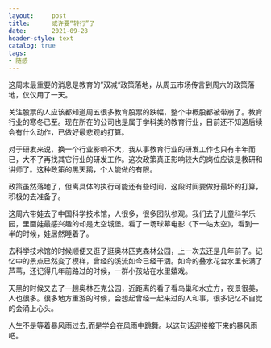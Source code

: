 ```yaml
---
layout:     post
title:      或许要“转行”了
date:       2021-09-28
header-style: text
catalog: true
tags:
- 随感
---
```


这周末最重要的消息是教育的”双减“政策落地，从周五市场传言到周六的政策落地，仅仅用了一天。

关注股票的人应该都知道周五很多教育股票的跌幅，整个中概股都被带崩了。教育行业的寒冬已至。现在所在的公司也是属于学科类的教育行业，目前还不知道后续会有什么动作，已做好最悲观的打算。

对于研发来说，换一个行业影响不大，我从事教育行业的研发工作也只有半年而已，大不了再找其它行业的研发工作。这次政策真正影响较大的岗位应该是教研和讲师了。这种政策的黑天鹅，个人能做的有限。

政策虽然落地了，但离具体的执行可能还有些时间，这段时间要做好最坏的打算，积极的去准备了。

这周六带娃去了中国科学技术馆，人很多，很多团队参观。我们去了儿童科学乐园，里面娃最感兴趣的却是太空城堡。看了一场球幕电影《下一站太空》，看到一半的时候，娃居然睡着了。

去科学技术馆的时候顺便又逛了逛奥林匹克森林公园，上一次去还是几年前了。记忆中的景点已然变了模样，曾经的溪流如今已经干涸。如今的叠水花台水里长满了芦苇，还记得几年前路过的时候，一群小孩站在水里嬉戏。

天黑的时候又去了一趟奥林匹克公园，近距离的看了看鸟巢和水立方，夜景很美，人也很多。很多地方重游的时候，会想起曾经一起来过的人和事，很多记忆不自觉的会涌上心头。

人生不是等着暴风雨过去,而是学会在风雨中跳舞。以这句话迎接接下来的暴风雨吧。
